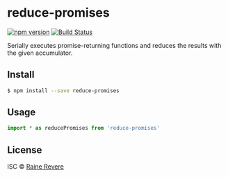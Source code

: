 # reduce-promises
[![npm version](https://img.shields.io/npm/v/reduce-promises.svg)](https://npmjs.org/package/reduce-promises)
[![Build Status](https://travis-ci.org/raineorshine/reduce-promises.svg?branch=master)](https://travis-ci.org/raineorshine/reduce-promises)

Serially executes promise-returning functions and reduces the results with the given accumulator.

## Install

```sh
$ npm install --save reduce-promises
```

## Usage

```js
import * as reducePromises from 'reduce-promises'
```

## License

ISC © [Raine Revere](https://github.com/raineorshine)
